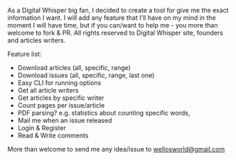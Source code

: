 As a Digital Whisper big fan, I decided to create a tool for give me the exact information I want.
I will add any feature that I'll have on my mind in the moment I will have time, but if you can/want to help me - you more than welcome to fork & PR.
All rights reserved to Digital Whisper site, founders and articles writers.

Feature list:
* Download articles (all, specific, range)
* Download issues (all, specific, range, last one)
* Easy CLI for running options
* Get all article writers
* Get articles by specific writer
* Count pages per issue/article
* PDF parsing? e.g. statistics about counting specific words, 
* Mail me when an issue released
* Login & Register
* Read & Write comments

More than welcome to send me any idea/issue to wellosworld@gmail.com

